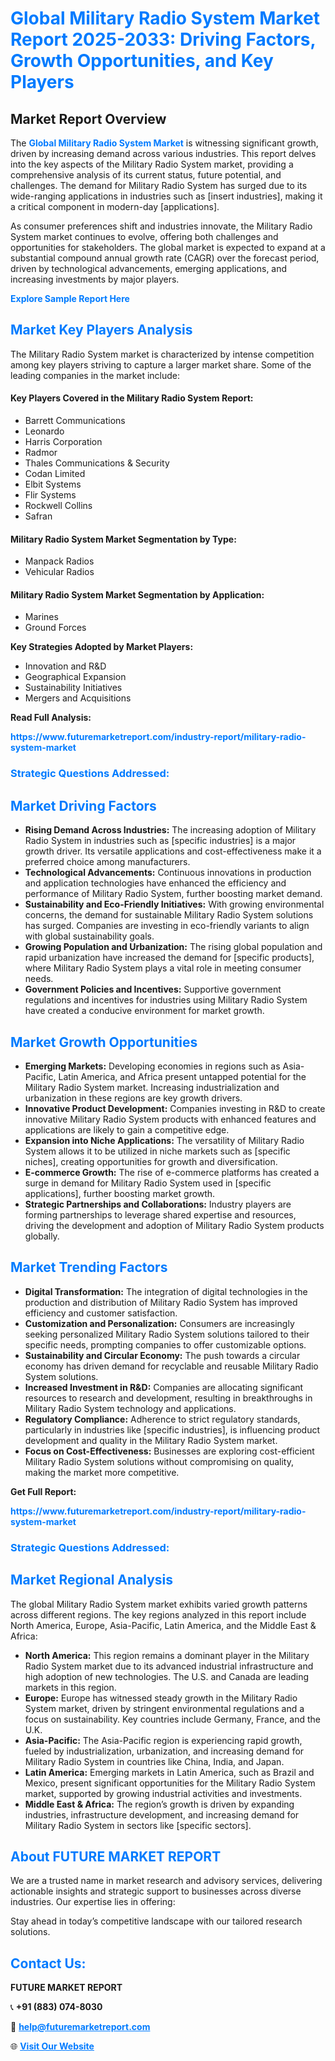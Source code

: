 <h1 style="color: #007BFF;">Global Military Radio System Market Report 2025-2033: Driving Factors, Growth Opportunities, and Key Players</h1>

<section id="overview">
<h2>Market Report Overview</h2>
<p>The <a href="https://www.futuremarketreport.com/industry-report/military-radio-system-market" style="color: #007BFF; text-decoration: none;"><strong>Global Military Radio System Market</strong></a> is witnessing significant growth, driven by increasing demand across various industries. This report delves into the key aspects of the Military Radio System market, providing a comprehensive analysis of its current status, future potential, and challenges. The demand for Military Radio System has surged due to its wide-ranging applications in industries such as [insert industries], making it a critical component in modern-day [applications].</p>
<p>As consumer preferences shift and industries innovate, the Military Radio System market continues to evolve, offering both challenges and opportunities for stakeholders. The global market is expected to expand at a substantial compound annual growth rate (CAGR) over the forecast period, driven by technological advancements, emerging applications, and increasing investments by major players.</p>
</section>

<section id="overview">
<p><a href="https://www.futuremarketreport.com/request-sample/reportId=63670" style="color: #007BFF; text-decoration: none;"><strong>Explore Sample Report Here</strong></a></p>
</section>

<section id="key-players">
<h2 style="color: #007BFF;">Market Key Players Analysis</h2>
<p>The Military Radio System market is characterized by intense competition among key players striving to capture a larger market share. Some of the leading companies in the market include:</p>
<h4>Key Players Covered in the Military Radio System Report:</h4>
<ul><li>Barrett Communications</li><li>Leonardo</li><li>Harris Corporation</li><li>Radmor</li><li>Thales Communications &amp; Security</li><li>Codan Limited</li><li>Elbit Systems</li><li>Flir Systems</li><li>Rockwell Collins</li><li>Safran</li></ul>
<h4>Military Radio System Market Segmentation by Type:</h4>
<ul><li>Manpack Radios</li><li>Vehicular Radios</li></ul>

<h4>Military Radio System Market Segmentation by Application:</h4>
<ul><li>Marines</li><li>Ground Forces</li></ul>
<p><strong>Key Strategies Adopted by Market Players:</strong></p>
<ul>
<li>Innovation and R&D</li>
<li>Geographical Expansion</li>
<li>Sustainability Initiatives</li>
<li>Mergers and Acquisitions</li>
</ul>
</section>

<section>
<p><strong>Read Full Analysis: </strong></p><a href="https://www.futuremarketreport.com/industry-report/military-radio-system-market" style="color: #007BFF; text-decoration: none;"><strong>https://www.futuremarketreport.com/industry-report/military-radio-system-market</strong></a>
<h3 style="color: #007BFF;">Strategic Questions Addressed:</h3>
</section>

<section id="driving-factors">
<h2 style="color: #007BFF;">Market Driving Factors</h2>
<ul>
<li><strong>Rising Demand Across Industries:</strong> The increasing adoption of Military Radio System in industries such as [specific industries] is a major growth driver. Its versatile applications and cost-effectiveness make it a preferred choice among manufacturers.</li>
<li><strong>Technological Advancements:</strong> Continuous innovations in production and application technologies have enhanced the efficiency and performance of Military Radio System, further boosting market demand.</li>
<li><strong>Sustainability and Eco-Friendly Initiatives:</strong> With growing environmental concerns, the demand for sustainable Military Radio System solutions has surged. Companies are investing in eco-friendly variants to align with global sustainability goals.</li>
<li><strong>Growing Population and Urbanization:</strong> The rising global population and rapid urbanization have increased the demand for [specific products], where Military Radio System plays a vital role in meeting consumer needs.</li>
<li><strong>Government Policies and Incentives:</strong> Supportive government regulations and incentives for industries using Military Radio System have created a conducive environment for market growth.</li>
</ul>
</section>

<section id="growth-opportunities">
<h2 style="color: #007BFF;">Market Growth Opportunities</h2>
<ul>
<li><strong>Emerging Markets:</strong> Developing economies in regions such as Asia-Pacific, Latin America, and Africa present untapped potential for the Military Radio System market. Increasing industrialization and urbanization in these regions are key growth drivers.</li>
<li><strong>Innovative Product Development:</strong> Companies investing in R&D to create innovative Military Radio System products with enhanced features and applications are likely to gain a competitive edge.</li>
<li><strong>Expansion into Niche Applications:</strong> The versatility of Military Radio System allows it to be utilized in niche markets such as [specific niches], creating opportunities for growth and diversification.</li>
<li><strong>E-commerce Growth:</strong> The rise of e-commerce platforms has created a surge in demand for Military Radio System used in [specific applications], further boosting market growth.</li>
<li><strong>Strategic Partnerships and Collaborations:</strong> Industry players are forming partnerships to leverage shared expertise and resources, driving the development and adoption of Military Radio System products globally.</li>
</ul>
</section>

<section id="trending-factors">
<h2 style="color: #007BFF;">Market Trending Factors</h2>
<ul>
<li><strong>Digital Transformation:</strong> The integration of digital technologies in the production and distribution of Military Radio System has improved efficiency and customer satisfaction.</li>
<li><strong>Customization and Personalization:</strong> Consumers are increasingly seeking personalized Military Radio System solutions tailored to their specific needs, prompting companies to offer customizable options.</li>
<li><strong>Sustainability and Circular Economy:</strong> The push towards a circular economy has driven demand for recyclable and reusable Military Radio System solutions.</li>
<li><strong>Increased Investment in R&D:</strong> Companies are allocating significant resources to research and development, resulting in breakthroughs in Military Radio System technology and applications.</li>
<li><strong>Regulatory Compliance:</strong> Adherence to strict regulatory standards, particularly in industries like [specific industries], is influencing product development and quality in the Military Radio System market.</li>
<li><strong>Focus on Cost-Effectiveness:</strong> Businesses are exploring cost-efficient Military Radio System solutions without compromising on quality, making the market more competitive.</li>
</ul>
</section>

<section>
<p><strong>Get Full Report: </strong></p><a href="https://www.futuremarketreport.com/industry-report/military-radio-system-market" style="color: #007BFF; text-decoration: none;"><strong>https://www.futuremarketreport.com/industry-report/military-radio-system-market</strong></a>
<h3 style="color: #007BFF;">Strategic Questions Addressed:</h3>
</section>


<section id="regional-analysis">
<h2 style="color: #007BFF;">Market Regional Analysis</h2>
<p>The global Military Radio System market exhibits varied growth patterns across different regions. The key regions analyzed in this report include North America, Europe, Asia-Pacific, Latin America, and the Middle East & Africa:</p>
<ul>
<li><strong>North America:</strong> This region remains a dominant player in the Military Radio System market due to its advanced industrial infrastructure and high adoption of new technologies. The U.S. and Canada are leading markets in this region.</li>
<li><strong>Europe:</strong> Europe has witnessed steady growth in the Military Radio System market, driven by stringent environmental regulations and a focus on sustainability. Key countries include Germany, France, and the U.K.</li>
<li><strong>Asia-Pacific:</strong> The Asia-Pacific region is experiencing rapid growth, fueled by industrialization, urbanization, and increasing demand for Military Radio System in countries like China, India, and Japan.</li>
<li><strong>Latin America:</strong> Emerging markets in Latin America, such as Brazil and Mexico, present significant opportunities for the Military Radio System market, supported by growing industrial activities and investments.</li>
<li><strong>Middle East & Africa:</strong> The region’s growth is driven by expanding industries, infrastructure development, and increasing demand for Military Radio System in sectors like [specific sectors].</li>
</ul>
</section>

<footer>
<h2 style="color: #007BFF;">About FUTURE MARKET REPORT</h2>
<p>We are a trusted name in market research and advisory services, delivering actionable insights and strategic support to businesses across diverse industries. Our expertise lies in offering:</p>

<p>Stay ahead in today’s competitive landscape with our tailored research solutions.</p>

<h2 style="color: #007BFF;">Contact Us:</h2>
<p><strong>FUTURE MARKET REPORT</strong></p>
<p>📞 <strong>+91 (883) 074-8030</strong></p>
<p>📧 <strong><a href="mailto:help@futuremarketreport.com" style="color: #007BFF;">help@futuremarketreport.com</a></strong></p>
<p>🌐 <strong><a href="https://www.futuremarketreport.com/" style="color: #007BFF;">Visit Our Website</a></strong></p>
</footer>